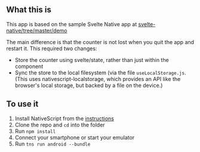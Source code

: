 ## What this is

This app is based on the sample Svelte Native app at [svelte-native/tree/master/demo](https://github.com/halfnelson/svelte-native/tree/master/demo)

The main difference is that the counter is not lost when you quit the app and restart it. This required two changes:

* Store the counter using svelte/state, rather than just within the component
* Sync the store to the local filesystem (via the file `useLocalStorage.js`. (This uses nativescript-localstorage, which provides an API like the browser's local storage, but backed by a file on the device.) 

## To use it

1. Install NativeScript from the [instructions](https://docs.nativescript.org/start/quick-setup)
2. Clone the repo and `cd` into the folder
3. Run `npm install`
4. Connect your smartphone or start your emulator
5. Run `tns run android --bundle`
